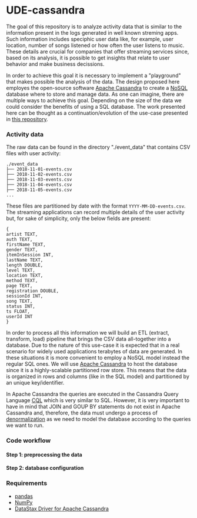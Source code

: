 # UDE-cassandra

The goal of this repository is to analyze activity data that is similar to the information present in the logs generated in well known streming apps. Such information includes speciphic user data like, for example, user location, number of songs listened or how often the user listens to music. These details are crucial for companies that offer streaming services since, based on its analysis, it is possible to get insights that relate to user behavior and make business decissions. 

In order to achieve this goal it is necessary to implement a "playground" that makes possible the analysis of the data. The design proposed here employes the open-source software [Apache Cassandra](https://cassandra.apache.org/) to create a [NoSQL](https://www.xenonstack.com/blog/nosql-databases/) database where to store and manage data. As one can imagine, there are multiple ways to achieve this goal. Depending on the size of the data we could consider the benefits of using a SQL database. The work presented here can be thought as a continuation/evolution of the use-case presented in [this repository](https://github.com/juferafo/UDE-postgres).

### Activity data

The raw data can be found in the directory "./event_data" that contains CSV files with user activity:

```
./event_data
├── 2018-11-01-events.csv
├── 2018-11-02-events.csv
├── 2018-11-03-events.csv
├── 2018-11-04-events.csv
├── 2018-11-05-events.csv
...
```

These files are partitioned by date with the format `YYYY-MM-DD-events.csv`. The streaming applications can record multiple details of the user activity but, for sake of simplicity, only the below fields are present: 

```
{
artist TEXT,
auth TEXT,
firstName TEXT,
gender TEXT,
itemInSession INT,
lastName TEXT,
length DOUBLE,
level TEXT,
location TEXT,
method TEXT,
page TEXT,
registration DOUBLE,
sessionId INT,
song TEXT,
status INT,
ts FLOAT,
userId INT
}
```

In order to process all this information we will build an ETL (extract, transform, load) pipeline that brings the CSV data all-together into a database. Due to the nature of this use-case it is expected that in a real scenario for widely used applications terabytes of data are generated. In these situations it is more convenient to employ a NoSQL model instead the regular SQL ones. We will use [Apache Cassandra](https://github.com/apache/cassandra) to host the database since it is a highly-scalable partitioned row store. This means that the data is organized in rows and columns (like in the SQL model) and partitioned by an unique key/identifier.  

In Apache Cassandra the queries are executed in the Cassandra Query Language [CQL](https://cassandra.apache.org/doc/latest/cql/) which is very similar to SQL. However, it is very important to have in mind that JOIN and GOUP BY statements do not exist in Apache Cassandra and, therefore, the data must undergo a process of [denormalization](https://www.datastax.com/blog/basic-rules-cassandra-data-modeling) as we need to model the database according to the queries we want to run.

### Code workflow

#### Step 1: preprocessing the data

#### Step 2: database configuration

### Requirements

* [pandas](https://pandas.pydata.org/getting_started.html)
* [NumPy](https://numpy.org/install/)
* [DataStax Driver for Apache Cassandra](https://github.com/datastax/python-driver#datastax-driver-for-apache-cassandra)
